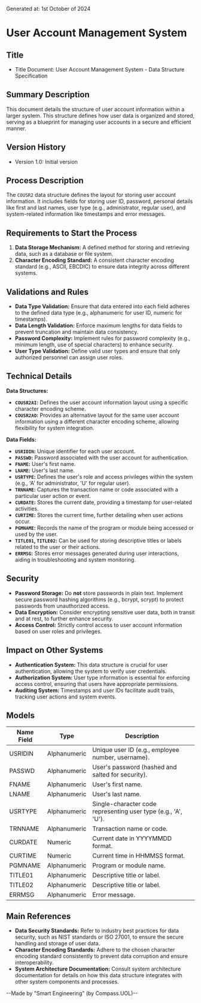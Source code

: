 Generated at: 1st October of 2024

# User Account Management System

## Title

- Title Document: User Account Management System - Data Structure Specification

## Summary Description

This document details the structure of user account information within a larger system. This structure defines how user data is organized and stored, serving as a blueprint for managing user accounts in a secure and efficient manner.

## Version History

- Version 1.0: Initial version

## Process Description

The `COUSR2` data structure defines the layout for storing user account information. It includes fields for storing user ID, password, personal details like first and last names, user type (e.g., administrator, regular user), and system-related information like timestamps and error messages.

## Requirements to Start the Process

1. **Data Storage Mechanism:** A defined method for storing and retrieving data, such as a database or file system.
2. **Character Encoding Standard:** A consistent character encoding standard (e.g., ASCII, EBCDIC) to ensure data integrity across different systems.

## Validations and Rules

* **Data Type Validation:** Ensure that data entered into each field adheres to the defined data type (e.g., alphanumeric for user ID, numeric for timestamps).
* **Data Length Validation:** Enforce maximum lengths for data fields to prevent truncation and maintain data consistency.
* **Password Complexity:** Implement rules for password complexity (e.g., minimum length, use of special characters) to enhance security.
* **User Type Validation:** Define valid user types and ensure that only authorized personnel can assign user roles.

## Technical Details

**Data Structures:**

* **`COUSR2AI`:** Defines the user account information layout using a specific character encoding scheme.
* **`COUSR2AO`:** Provides an alternative layout for the same user account information using a different character encoding scheme, allowing flexibility for system integration.

**Data Fields:**

* **`USRIDIN`:** Unique identifier for each user account.
* **`PASSWD`:**  Password associated with the user account for authentication.
* **`FNAME`:** User's first name.
* **`LNAME`:** User's last name.
* **`USRTYPE`:**  Defines the user's role and access privileges within the system (e.g., 'A' for administrator, 'U' for regular user).
* **`TRNNAME`:** Captures the transaction name or code associated with a particular user action or event.
* **`CURDATE`:**  Stores the current date, providing a timestamp for user-related activities.
* **`CURTIME`:** Stores the current time, further detailing when user actions occur.
* **`PGMNAME`:** Records the name of the program or module being accessed or used by the user.
* **`TITLE01`, `TITLE02`:**  Can be used for storing descriptive titles or labels related to the user or their actions.
* **`ERRMSG`:**  Stores error messages generated during user interactions, aiding in troubleshooting and system monitoring.

## Security

* **Password Storage:** Do **not** store passwords in plain text. Implement secure password hashing algorithms (e.g., bcrypt, scrypt) to protect passwords from unauthorized access.
* **Data Encryption:** Consider encrypting sensitive user data, both in transit and at rest, to further enhance security.
* **Access Control:**  Strictly control access to user account information based on user roles and privileges.

## Impact on Other Systems

* **Authentication System:** This data structure is crucial for user authentication, allowing the system to verify user credentials.
* **Authorization System:** User type information is essential for enforcing access control, ensuring that users have appropriate permissions.
* **Auditing System:** Timestamps and user IDs facilitate audit trails, tracking user actions and system events.

## Models

| Name Field | Type | Description |
|---|---|---|
| USRIDIN | Alphanumeric | Unique user ID (e.g., employee number, username). |
| PASSWD | Alphanumeric | User's password (hashed and salted for security). |
| FNAME | Alphanumeric | User's first name. |
| LNAME | Alphanumeric | User's last name. |
| USRTYPE | Alphanumeric | Single-character code representing user type (e.g., 'A', 'U'). |
| TRNNAME | Alphanumeric | Transaction name or code. |
| CURDATE | Numeric | Current date in YYYYMMDD format. |
| CURTIME | Numeric | Current time in HHMMSS format. |
| PGMNAME | Alphanumeric | Program or module name. |
| TITLE01 | Alphanumeric | Descriptive title or label. |
| TITLE02 | Alphanumeric | Descriptive title or label. |
| ERRMSG | Alphanumeric | Error message. |

## Main References

* **Data Security Standards:** Refer to industry best practices for data security, such as NIST standards or ISO 27001, to ensure the secure handling and storage of user data.
* **Character Encoding Standards:** Adhere to the chosen character encoding standard consistently to prevent data corruption and ensure interoperability.
* **System Architecture Documentation:** Consult system architecture documentation for details on how this data structure integrates with other system components and processes.

--Made by "Smart Engineering" (by Compass.UOL)--